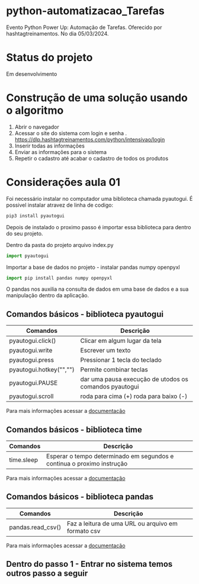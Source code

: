 # python-automatizacao_Tarefas
Evento Python Power Up: Automação de Tarefas. Oferecido por hashtagtreinamentos. 
No dia 05/03/2024.

# Status do projeto
Em desenvolvimento

# Construção de uma solução usando o algoritmo

1. Abrir o navegador
2. Acessar o site do sistema com login e senha . https://dlp.hashtagtreinamentos.com/python/intensivao/login 
3. Inserir todas as informações
4. Enviar as informações para o sistema
5. Repetir o cadastro até acabar o cadastro de todos os produtos

# Considerações aula 01
Foi necessário instalar no computador uma biblioteca chamada  pyautogui. É possivel instalar atravez de linha de codigo: 

~~~python
pip3 install pyautogui
~~~~

Depois de instalado o proximo passo é importar essa biblioteca para dentro do seu projeto.

Dentro da pasta do projeto arquivo index.py
~~~python
import pyautogui
~~~~

Importar a base de dados no projeto - instalar pandas numpy openpyxl
~~~python
import pip install pandas numpy openpyxl
~~~~
O pandas nos auxilia na consulta de dados em uma base de dados e a sua manipulação dentro da aplicação.


## Comandos básicos - biblioteca  pyautogui
|Comandos               |Descrição                              |
|--                     |--                                     |
|pyautogui.click()        |Clicar em algum lugar da tela        |
|pyautogui.write        |Escrever um texto                      |
|pyautogui.press        |Pressionar 1 tecla do teclado          |
|pyautogui.hotkey("","")|Permite combinar teclas                |
|pyautogui.PAUSE        |dar uma pausa execução de utodos os comandos pyautogui|
|pyautogui.scroll       |roda para cima (+) roda para baixo (-)|

Para mais informações acessar a [documentação](https://pyautogui.readthedocs.io/en/latest/)

## Comandos básicos - biblioteca time
|Comandos|Descrição|
|--|--|
|time.sleep|Esperar o tempo determinado em segundos e continua o proximo instrução|

Para mais informações acessar a [documentação](https://pyautogui.readthedocs.io/en/latest/)

## Comandos básicos - biblioteca pandas
|Comandos|Descrição|
|--|--|
|pandas.read_csv()|Faz a leitura de uma URL ou arquivo em formato csv|

Para mais informações acessar a [documentação](https://www.alura.com.br/artigos/pandas-o-que-e-para-que-serve-como-instalar?utm_term=&utm_campaign=%5BSearch%5D+%5BPerformance%5D+-+Dynamic+Search+Ads+-+Artigos+e+Conte%C3%BAdos&utm_source=adwords&utm_medium=ppc&hsa_acc=7964138385&hsa_cam=11384329873&hsa_grp=111087461203&hsa_ad=687448474447&hsa_src=g&hsa_tgt=aud-456779235794:dsa-425656816943&hsa_kw=&hsa_mt=&hsa_net=adwords&hsa_ver=3&gad_source=1&gclid=CjwKCAiAopuvBhBCEiwAm8jaMTmFtU8vfOJJskyMl-sbuidfe-n9Sh_ExYw5pJfLkmI8XXJ0-EaVmBoC1IgQAvD_BwE)


## Dentro do passo 1 - Entrar no sistema temos outros passo a seguir





